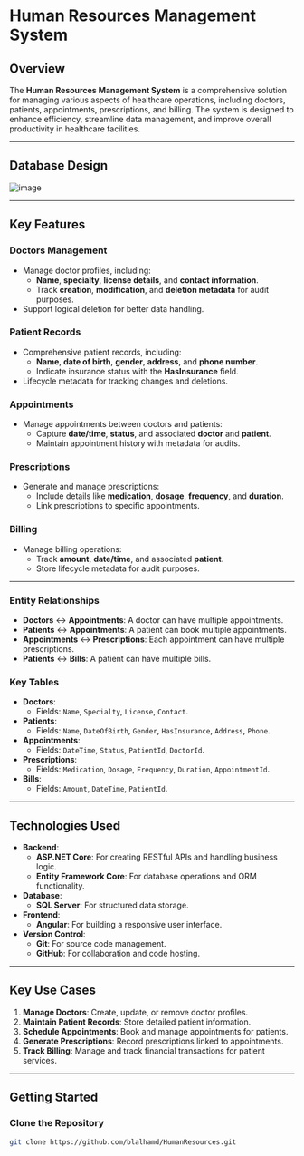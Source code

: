 # **Human Resources Management System**

## **Overview**

The **Human Resources Management System** is a comprehensive solution for managing various aspects of healthcare operations, including doctors, patients, appointments, prescriptions, and billing. The system is designed to enhance efficiency, streamline data management, and improve overall productivity in healthcare facilities.

---
## **Database Design**
![image](https://github.com/user-attachments/assets/6f2ce813-df19-492f-8efe-8542191b101e)

---

## **Key Features**

### **Doctors Management**
- Manage doctor profiles, including:
  - **Name**, **specialty**, **license details**, and **contact information**.
  - Track **creation**, **modification**, and **deletion metadata** for audit purposes.
- Support logical deletion for better data handling.

### **Patient Records**
- Comprehensive patient records, including:
  - **Name**, **date of birth**, **gender**, **address**, and **phone number**.
  - Indicate insurance status with the **HasInsurance** field.
- Lifecycle metadata for tracking changes and deletions.

### **Appointments**
- Manage appointments between doctors and patients:
  - Capture **date/time**, **status**, and associated **doctor** and **patient**.
  - Maintain appointment history with metadata for audits.

### **Prescriptions**
- Generate and manage prescriptions:
  - Include details like **medication**, **dosage**, **frequency**, and **duration**.
  - Link prescriptions to specific appointments.

### **Billing**
- Manage billing operations:
  - Track **amount**, **date/time**, and associated **patient**.
  - Store lifecycle metadata for audit purposes.

---

### **Entity Relationships**
- **Doctors** ↔ **Appointments**: A doctor can have multiple appointments.
- **Patients** ↔ **Appointments**: A patient can book multiple appointments.
- **Appointments** ↔ **Prescriptions**: Each appointment can have multiple prescriptions.
- **Patients** ↔ **Bills**: A patient can have multiple bills.

### **Key Tables**
- **Doctors**:
  - Fields: `Name`, `Specialty`, `License`, `Contact`.
- **Patients**:
  - Fields: `Name`, `DateOfBirth`, `Gender`, `HasInsurance`, `Address`, `Phone`.
- **Appointments**:
  - Fields: `DateTime`, `Status`, `PatientId`, `DoctorId`.
- **Prescriptions**:
  - Fields: `Medication`, `Dosage`, `Frequency`, `Duration`, `AppointmentId`.
- **Bills**:
  - Fields: `Amount`, `DateTime`, `PatientId`.

---

## **Technologies Used**

- **Backend**:
  - **ASP.NET Core**: For creating RESTful APIs and handling business logic.
  - **Entity Framework Core**: For database operations and ORM functionality.
- **Database**:
  - **SQL Server**: For structured data storage.
- **Frontend**:
  - **Angular**: For building a responsive user interface.
- **Version Control**:
  - **Git**: For source code management.
  - **GitHub**: For collaboration and code hosting.

---

## **Key Use Cases**

1. **Manage Doctors**: Create, update, or remove doctor profiles.
2. **Maintain Patient Records**: Store detailed patient information.
3. **Schedule Appointments**: Book and manage appointments for patients.
4. **Generate Prescriptions**: Record prescriptions linked to appointments.
5. **Track Billing**: Manage and track financial transactions for patient services.

---

## **Getting Started**

### **Clone the Repository**
```bash
git clone https://github.com/blalhamd/HumanResources.git

